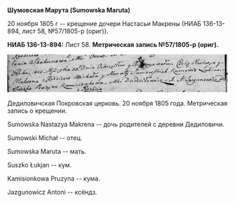 **Шумовская Марута (Sumowska Maruta)**

20 ноября 1805 г -- крещение дочери Настасьи Макрены (НИАБ 136-13-894,
лист 58, №57/1805-р (ориг)).

**НИАБ 136-13-894:** Лист 58. **Метрическая запись №57/1805-р (ориг).**

![](./media/6ad3faa0f41015b2bcb1aa6e7933ded6f1d37ea5.png)

Дедиловичская Покровская церковь. 20 ноября 1805 года. Метрическая
запись о крещении.

Sumowska Nastazya Makrena -- дочь родителей с деревни Дедиловичи.

Sumowski Michał -- отец.

Sumowska Maruta -- мать.

Suszko Łukjan -- кум.

Kamisionkowa Pruzyna -- кума.

Jazgunowicz Antoni -- ксёндз.
